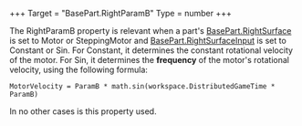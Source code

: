 +++
Target = "BasePart.RightParamB"
Type = number
+++

The RightParamB property is relevant when a part's [BasePart.RightSurface](https://developer.roblox.com/api-reference/property/BasePart/RightSurface) is set to Motor or SteppingMotor and [BasePart.RightSurfaceInput](https://developer.roblox.com/api-reference/property/BasePart/RightSurfaceInput) is set to Constant or Sin. For Constant, it determines the constant rotational velocity of the motor. For Sin, it determines the **frequency** of the motor's rotational velocity, using the following formula:`MotorVelocity = ParamB * math.sin(workspace.DistributedGameTime * ParamB)`In no other cases is this property used.